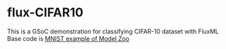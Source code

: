 # flux-CIFAR10
This is a GSoC demonstration for classifying CIFAR-10 dataset with FluxML 
Base code is [MNIST example of Model Zoo](https://github.com/FluxML/model-zoo/blob/master/mnist/conv.jl)
